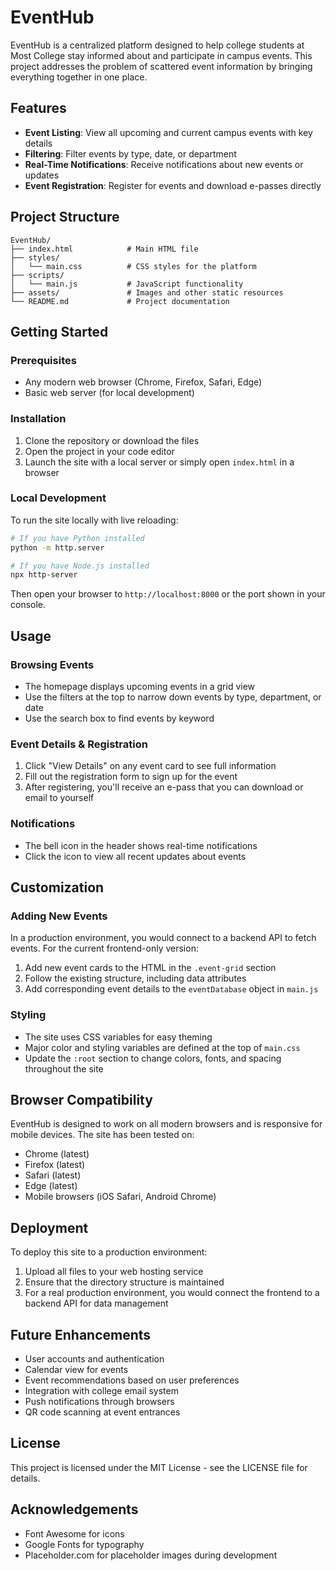 # EventHub

EventHub is a centralized platform designed to help college students at Most College stay informed about and participate in campus events. This project addresses the problem of scattered event information by bringing everything together in one place.

## Features

- **Event Listing**: View all upcoming and current campus events with key details
- **Filtering**: Filter events by type, date, or department
- **Real-Time Notifications**: Receive notifications about new events or updates
- **Event Registration**: Register for events and download e-passes directly

## Project Structure

```
EventHub/
├── index.html            # Main HTML file
├── styles/
│   └── main.css          # CSS styles for the platform
├── scripts/
│   └── main.js           # JavaScript functionality
├── assets/               # Images and other static resources
└── README.md             # Project documentation
```

## Getting Started

### Prerequisites

- Any modern web browser (Chrome, Firefox, Safari, Edge)
- Basic web server (for local development)

### Installation

1. Clone the repository or download the files
2. Open the project in your code editor
3. Launch the site with a local server or simply open `index.html` in a browser

### Local Development

To run the site locally with live reloading:

```bash
# If you have Python installed
python -m http.server

# If you have Node.js installed
npx http-server
```

Then open your browser to `http://localhost:8000` or the port shown in your console.

## Usage

### Browsing Events

- The homepage displays upcoming events in a grid view
- Use the filters at the top to narrow down events by type, department, or date
- Use the search box to find events by keyword

### Event Details & Registration

1. Click "View Details" on any event card to see full information
2. Fill out the registration form to sign up for the event
3. After registering, you'll receive an e-pass that you can download or email to yourself

### Notifications

- The bell icon in the header shows real-time notifications
- Click the icon to view all recent updates about events

## Customization

### Adding New Events

In a production environment, you would connect to a backend API to fetch events. For the current frontend-only version:

1. Add new event cards to the HTML in the `.event-grid` section
2. Follow the existing structure, including data attributes
3. Add corresponding event details to the `eventDatabase` object in `main.js`

### Styling

- The site uses CSS variables for easy theming
- Major color and styling variables are defined at the top of `main.css`
- Update the `:root` section to change colors, fonts, and spacing throughout the site

## Browser Compatibility

EventHub is designed to work on all modern browsers and is responsive for mobile devices. The site has been tested on:

- Chrome (latest)
- Firefox (latest)
- Safari (latest)
- Edge (latest)
- Mobile browsers (iOS Safari, Android Chrome)

## Deployment

To deploy this site to a production environment:

1. Upload all files to your web hosting service
2. Ensure that the directory structure is maintained
3. For a real production environment, you would connect the frontend to a backend API for data management

## Future Enhancements

- User accounts and authentication
- Calendar view for events
- Event recommendations based on user preferences
- Integration with college email system
- Push notifications through browsers
- QR code scanning at event entrances

## License

This project is licensed under the MIT License - see the LICENSE file for details.

## Acknowledgements

- Font Awesome for icons
- Google Fonts for typography
- Placeholder.com for placeholder images during development 